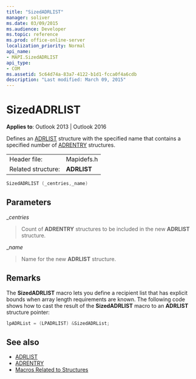 ```yaml
---
title: "SizedADRLIST"
manager: soliver
ms.date: 03/09/2015
ms.audience: Developer
ms.topic: reference
ms.prod: office-online-server
localization_priority: Normal
api_name:
- MAPI.SizedADRLIST
api_type:
- COM
ms.assetid: 5c64d74a-83a7-4122-b1d1-fcca0f4a6cdb
description: "Last modified: March 09, 2015"
---
```


# SizedADRLIST

**Applies to**: Outlook 2013 | Outlook 2016 
  
Defines an [ADRLIST](adrlist.md) structure with the specified name that contains a specified number of [ADRENTRY](adrentry.md) structures. 
  
|||
|:-----|:-----|
|Header file:  <br/> |Mapidefs.h  <br/> |
|Related structure:  <br/> |**ADRLIST** <br/> |
   
```cpp
SizedADRLIST (_centries,_name)
```

## Parameters

__centries_
  
> Count of **ADRENTRY** structures to be included in the new **ADRLIST** structure. 
    
__name_
  
> Name for the new **ADRLIST** structure. 
    
## Remarks

The **SizedADRLIST** macro lets you define a recipient list that has explicit bounds when array length requirements are known. The following code shows how to cast the result of the **SizedADRLIST** macro to an **ADRLIST** structure pointer: 
  
```cpp
lpADRList = (LPADRLIST) &SizedADRList;
```

## See also

- [ADRLIST](adrlist.md)
- [ADRENTRY](adrentry.md)
- [Macros Related to Structures](macros-related-to-structures.md)

